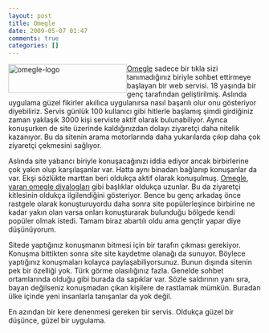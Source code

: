 ```yaml
---
layout: post
title: Omegle
date: 2009-05-07 01:47
comments: true
categories: []
---
```

<p><img style="border-bottom: 0px; border-left: 0px; display: inline; margin-left: 0px; border-top: 0px; margin-right: 0px; border-right: 0px" title="omegle-logo" border="0" alt="omegle-logo" align="left" src="http://onurbaykal.com.tr/wp-content/uploads/2009/05/logo.png" width="236" height="57" /> <a href="http://omegle.com" target="_blank">Omegle</a> sadece bir tıkla sizi tanımadığınız biriyle sohbet ettirmeye başlayan bir web servisi. 18 yaşında bir genç tarafından geliştirilmiş. Aslında uygulama güzel fikirler akıllıca uygulanırsa nasıl başarılı olur onu gösteriyor diyebiliriz. Servis günlük 100 kullanıcı gibi hitlerle başlamış şimdi girdiğiniz zaman yaklaşık 3000 kişi serviste aktif olarak bulunabiliyor. Ayrıca konuşurken de site üzerinde kaldığınızdan dolayı ziyaretçi daha nitelik kazanıyor. Bu da sitenin arama motorlarında daha yukarılarda çıkıp daha çok ziyaretçi çekmesini sağlıyor.</p> <!--more-->  <p>Aslında site yabancı biriyle konuşacağınızı iddia ediyor ancak birbirlerine çok yakın olup karşılaşanlar var. Hatta aynı binadan bağlanıp konuşanlar da var. Ekşi sözlükte marttan beri oldukça aktif olarak konuşulmuş. <a href="http://sozluk.sourtimes.org/show.asp?t=omegle" target="_blank">Omegle</a>, <a href="http://sozluk.sourtimes.org/show.asp?t=yaran+omegle+diyalogları" target="_blank">yaran omegle diyalogları</a> gibi başlıklar oldukça uzunlar. Bu da ziyaretçi kitlesinin oldukça ilgilendiğini gösteriyor. Bence bu genç arkadaş önce rastgele olarak konuşturuyordu daha sonra site popülerleşince birbirine ne kadar yakın olan varsa onları konuşturarak bulunduğu bölgede kendi popüler olmak istedi. Tamam biraz abartılı oldu ama gençtir yapar diye düşünüyorum.</p>  <p>Sitede yaptığınız konuşmanın bitmesi için bir tarafın çıkması gerekiyor. Konuşma bittikten sonra site site kaydetme olanağı da sunuyor. Böylece yaptığınız konuşmaları kolayca paylaşabiliyorsunuz. Bunun dışında sitenin pek bir özelliği yok. Türk görme olasılığınız fazla. Genelde sohbet ortamlarında olduğu gibi burada da sapıklar var. Sözle saldırının yanı sıra, bayan değilseniz konuşmadan çıkan kişilere de rastlamak mümkün. Buradan ülke içinde yeni insanlarla tanışanlar da yok değil.</p>  <p>En azından bir kere denenmesi gereken bir servis. Oldukça güzel bir düşünce, güzel bir uygulama.</p>
